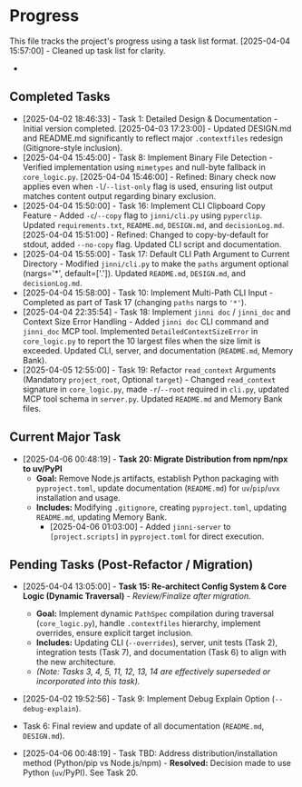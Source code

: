 # Progress

This file tracks the project's progress using a task list format.
[2025-04-04 15:57:00] - Cleaned up task list for clarity.

*

## Completed Tasks

*   [2025-04-02 18:46:33] - Task 1: Detailed Design & Documentation - Initial version completed. [2025-04-03 17:23:00] - Updated DESIGN.md and README.md significantly to reflect major `.contextfiles` redesign (Gitignore-style inclusion).
*   [2025-04-04 15:45:00] - Task 8: Implement Binary File Detection - Verified implementation using `mimetypes` and null-byte fallback in `core_logic.py`. [2025-04-04 15:46:00] - Refined: Binary check now applies even when `-l`/`--list-only` flag is used, ensuring list output matches content output regarding binary exclusion.
*   [2025-04-04 15:50:00] - Task 16: Implement CLI Clipboard Copy Feature - Added `-c`/`--copy` flag to `jinni/cli.py` using `pyperclip`. Updated `requirements.txt`, `README.md`, `DESIGN.md`, and `decisionLog.md`. [2025-04-04 15:51:00] - Refined: Changed to copy-by-default for stdout, added `--no-copy` flag. Updated CLI script and documentation.
*   [2025-04-04 15:55:00] - Task 17: Default CLI Path Argument to Current Directory - Modified `jinni/cli.py` to make the `paths` argument optional (nargs='*', default=['.']). Updated `README.md`, `DESIGN.md`, and `decisionLog.md`.
*   [2025-04-04 15:58:00] - Task 10: Implement Multi-Path CLI Input - Completed as part of Task 17 (changing `paths` nargs to `'*'`).
*   [2025-04-04 22:35:54] - Task 18: Implement `jinni doc` / `jinni_doc` and Context Size Error Handling - Added `jinni doc` CLI command and `jinni_doc` MCP tool. Implemented `DetailedContextSizeError` in `core_logic.py` to report the 10 largest files when the size limit is exceeded. Updated CLI, server, and documentation (`README.md`, Memory Bank).
*   [2025-04-05 12:55:00] - Task 19: Refactor `read_context` Arguments (Mandatory `project_root`, Optional `target`) - Changed `read_context` signature in `core_logic.py`, made `-r`/`--root` required in `cli.py`, updated MCP tool schema in `server.py`. Updated `README.md` and Memory Bank files.

## Current Major Task

*   [2025-04-06 00:48:19] - **Task 20: Migrate Distribution from npm/npx to uv/PyPI**
    *   **Goal:** Remove Node.js artifacts, establish Python packaging with `pyproject.toml`, update documentation (`README.md`) for `uv`/`pip`/`uvx` installation and usage.
    *   **Includes:** Modifying `.gitignore`, creating `pyproject.toml`, updating `README.md`, updating Memory Bank.
        *   [2025-04-06 01:03:00] - Added `jinni-server` to `[project.scripts]` in `pyproject.toml` for direct execution.

## Pending Tasks (Post-Refactor / Migration)

*   [2025-04-04 13:05:00] - **Task 15: Re-architect Config System & Core Logic (Dynamic Traversal)** - *Review/Finalize after migration.*
    *   **Goal:** Implement dynamic `PathSpec` compilation during traversal (`core_logic.py`), handle `.contextfiles` hierarchy, implement overrides, ensure explicit target inclusion.
    *   **Includes:** Updating CLI (`--overrides`), server, unit tests (Task 2), integration tests (Task 7), and documentation (Task 6) to align with the new architecture.
    *   *(Note: Tasks 3, 4, 5, 11, 12, 13, 14 are effectively superseded or incorporated into this task).*

*   [2025-04-02 19:52:56] - Task 9: Implement Debug Explain Option (`--debug-explain`).
*   Task 6: Final review and update of all documentation (`README.md`, `DESIGN.md`).
*   [2025-04-06 00:48:19] - Task TBD: Address distribution/installation method (Python/pip vs Node.js/npm) - **Resolved:** Decision made to use Python (`uv`/PyPI). See Task 20.